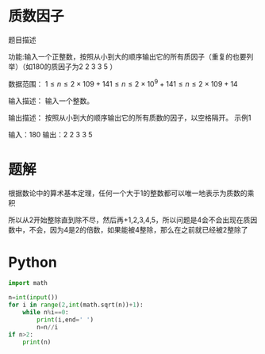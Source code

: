 # 质数因子

题目描述

功能:输入一个正整数，按照从小到大的顺序输出它的所有质因子（重复的也要列举）（如180的质因子为2 2 3 3 5 ）

数据范围： $1≤n≤2×109+141≤n≤2×10^9+141≤n≤2×109+14$

输入描述：
输入一个整数。

输出描述：
按照从小到大的顺序输出它的所有质数的因子，以空格隔开。
示例1

输入：180
输出：2 2 3 3 5

# 题解
根据数论中的算术基本定理，任何一个大于1的整数都可以唯一地表示为质数的乘积

所以从2开始整除直到除不尽，然后再+1,2,3,4,5，所以问题是4会不会出现在质因数中，不会，因为4是2的倍数，如果能被4整除，那么在之前就已经被2整除了

# Python

```python
import math

n=int(input())
for i in range(2,int(math.sqrt(n))+1):
    while n%i==0:
        print(i,end=' ')
        n=n//i
if n>2:
    print(n)
```